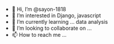- 👋 Hi, I’m @sayon-1818
- 👀 I’m interested in Django, javascript
- 🌱 I’m currently learning ... data analysis
- 💞️ I’m looking to collaborate on ...
- 📫 How to reach me ...

<!---
sayon-1818/sayon-1818 is a ✨ special ✨ repository because its `README.md` (this file) appears on your GitHub profile.
You can click the Preview link to take a look at your changes.
--->
